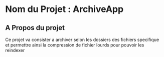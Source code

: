 # Nom du Projet : ArchiveApp

## A Propos du projet

Ce projet va consister a archiver selon les dossiers des fichiers specifique
 et permettre ainsi la compression de fichier lourds pour pouvoir les reindexer

